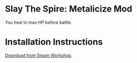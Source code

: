 # Slay The Spire: Metalicize Mod

You heal to max HP before battle.

# Installation Instructions

[Download from Steam Workshop](https://steamcommunity.com/sharedfiles/filedetails/?id=2814833105).
